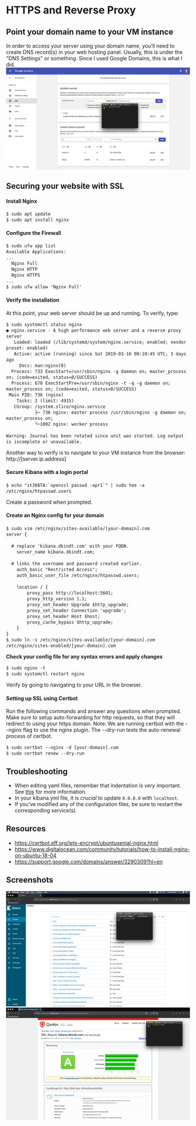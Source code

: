 # HTTPS and Reverse Proxy
## Point your domain name to your VM instance    
In order to access your server using your domain name, you'll need to 
create DNS record(s) in your web hosting panel. Usually, this is under the
"DNS Settings" or something. Since I used Google Domains, this is what I did.    
<img src="https://github.com/dkindt/elk-nginx/blob/master/images/kibana_dns.png"/>

## Securing your website with SSL
#### Install Nginx
```
$ sudo apt update   
$ sudo apt install nginx
```

#### Configure the Firewall
```
$ sudo ufw app list
Available Applications:   
...
  Nginx Full
  Nginx HTTP
  Nginx HTTPS
...
$ sudo ufw allow 'Nginx Full'
```   
#### Verify the installation   
At this point, your web server should be up and running. To verify, type: 
```
$ sudo systemctl status nginx 
● nginx.service - A high performance web server and a reverse proxy server
   Loaded: loaded (/lib/systemd/system/nginx.service; enabled; vendor preset: enabled)
   Active: active (running) since Sat 2019-03-16 00:10:45 UTC; 3 days ago
     Docs: man:nginx(8)
  Process: 733 ExecStart=/usr/sbin/nginx -g daemon on; master_process on; (code=exited, status=0/SUCCESS)
  Process: 678 ExecStartPre=/usr/sbin/nginx -t -q -g daemon on; master_process on; (code=exited, status=0/SUCCESS)
 Main PID: 736 (nginx)
    Tasks: 2 (limit: 4915)
   CGroup: /system.slice/nginx.service
           ├─ 736 nginx: master process /usr/sbin/nginx -g daemon on; master_process on;
           └─1002 nginx: worker process

Warning: Journal has been rotated since unit was started. Log output is incomplete or unavailable.
```
Another way to verify is to navigate to your VM instance from the browser: http://[server.ip.address]   

#### Secure Kibana with a login portal   
```
$ echo "it366TA:`openssl passwd -apr1`" | sudo tee -a /etc/nginx/htpasswd.users
```   
Create a password when prompted.   

#### Create an Nginx config for your domain   
```
$ sudo vim /etc/nginx/sites-available/[your-domain].com
server {
	
  # replace 'kibana.dkindt.com' with your FQDN.
	server_name kibana.dkindt.com;
	
  # links the username and password created earlier.
	auth_basic "Restricted Access";
	auth_basic_user_file /etc/nginx/htpasswd.users;

	location / {
		proxy_pass http://localhost:5601;
		proxy_http_version 1.1;
		proxy_set_header Upgrade $http_upgrade;
		proxy_set_header Connection 'upgrade';
		proxy_set_header Host $host;
		proxy_cache_bypass $http_upgrade;
	}
}
$ sudo ln -s /etc/nginx/sites-available/[your-domain].com /etc/nginx/sites-enabled/[your-domain].com
```   
__Check your config file for any syntax errors and apply changes__   
```
$ sudo nginx -t
$ sudo systemctl restart nginx
```   
Verify by going to navigating to your URL in the browser.   
#### Setting up SSL using Certbot    
Run the following commands and answer any questions when prompted. Make sure
to setup auto-forwarding for http requests, so that they will redirect to using
your https domain. 
Note: We are running certbot with the --nginx flag to use the nginx plugin. 
The --dry-run tests the auto-renewal process of certbot.    
```
$ sudo certbot --nginx -d [your-domain].com
$ sudo certbot renew --dry-run
```    
## Troubleshooting    
- When editing yaml files, remember that indentation is *very* important. See [this](https://www.tutorialspoint.com/yaml/yaml_indentation_and_separation.htm) for more information.   
- In your kibana.yml file, it is *crucial* to update `0.0.0.0` with `localhost`.   
- If you've modified any of the configuration files, be sure to restart the corresponding service(s).   
## Resources
- https://certbot.eff.org/lets-encrypt/ubuntuxenial-nginx.html
- https://www.digitalocean.com/community/tutorials/how-to-install-nginx-on-ubuntu-18-04
- https://support.google.com/domains/answer/3290309?hl=en

## Screenshots

<img src="https://github.com/dkindt/elk-nginx/blob/master/images/kibana_dkindt.png"/>
<img src="https://github.com/dkindt/elk-nginx/blob/master/images/kibana_ssl.png"/>

